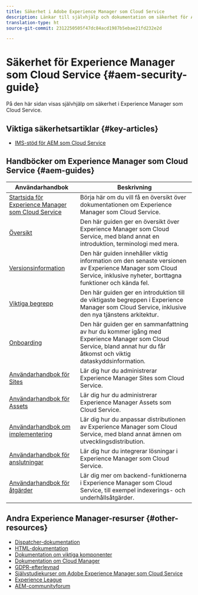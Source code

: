 ```yaml
---
title: Säkerhet i Adobe Experience Manager som Cloud Service
description: Länkar till självhjälp och dokumentation om säkerhet för Adobe Experience Manager som Cloud Service
translation-type: ht
source-git-commit: 2312250505f47dc84acd1987b5ebae21fd232e2d

---
```



# Säkerhet för Experience Manager som Cloud Service {#aem-security-guide}

På den här sidan visas självhjälp om säkerhet i Experience Manager som Cloud Service.

## Viktiga säkerhetsartiklar {#key-articles}

* [IMS-stöd för AEM som Cloud Service](ims-support.md)

## Handböcker om Experience Manager som Cloud Service {#aem-guides}

| Användarhandbok | Beskrivning |
|---|---|
| [Startsida för Experience Manager som Cloud Service](/help/landing/home.md) | Börja här om du vill få en översikt över dokumentationen om Experience Manager som Cloud Service. |
| [Översikt](/help/overview/home.md) | Den här guiden ger en översikt över Experience Manager som Cloud Service, med bland annat en introduktion, terminologi med mera. |
| [Versionsinformation](/help/release-notes/home.md) | Den här guiden innehåller viktig information om den senaste versionen av Experience Manager som Cloud Service, inklusive nyheter, borttagna funktioner och kända fel. |
| [Viktiga begrepp](/help/core-concepts/home.md) | Den här guiden ger en introduktion till de viktigaste begreppen i Experience Manager som Cloud Service, inklusive den nya tjänstens arkitektur. |
| [Onboarding](/help/onboarding/home.md) | Den här guiden ger en sammanfattning av hur du kommer igång med Experience Manager som Cloud Service, bland annat hur du får åtkomst och viktig dataskyddsinformation. |
| [Användarhandbok för Sites](/help/sites-cloud/home.md) | Lär dig hur du administrerar Experience Manager Sites som Cloud Service. |
| [Användarhandbok för Assets](/help/assets/home.md) | Lär dig hur du administrerar Experience Manager Assets som Cloud Service. |
| [Användarhandbok om implementering](/help/implementing/home.md) | Lär dig hur du anpassar distributionen av Experience Manager som Cloud Service, med bland annat ämnen om utvecklingsdistribution. |
| [Användarhandbok för anslutningar](/help/connectors/home.md) | Lär dig hur du integrerar lösningar i Experience Manager som Cloud Service. |
| [Användarhandbok för åtgärder](/help/operations/home.md) | Lär dig mer om backend-funktionerna i Experience Manager som Cloud Service, till exempel indexerings- och underhållsåtgärder. |

## Andra Experience Manager-resurser {#other-resources}

* [Dispatcher-dokumentation](/help/implementing/dispatcher/overview.md)
* [HTML-dokumentation](https://docs.adobe.com/content/help/en/experience-manager-htl/using/overview.html)
* [Dokumentation om viktiga komponenter](https://docs.adobe.com/content/help/en/experience-manager-core-components/using/introduction.html)
* [Dokumentation om Cloud Manager](https://docs.adobe.com/content/help/en/experience-manager-cloud-manager/using/introduction-to-cloud-manager.html)
* [GDPR-efterlevnad](/help/onboarding/data-privacy-and-protection-readiness/aem-readiness.md)
* [Självstudiekurser om Adobe Experience Manager som Cloud Service](https://docs.adobe.com/content/help/en/experience-manager-learn/cloud-service/overview.html)
* [Experience League](https://guided.adobe.com/?promoid=K42KVXHD&amp;mv=other#solutions/experience-manager)
* [AEM-communityforum](https://forums.adobe.com/community/experience-cloud/marketing-cloud/experience-manager)